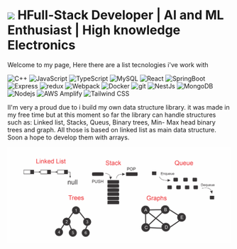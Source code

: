 <h1><img src="https://emojis.slackmojis.com/emojis/images/1531849430/4246/blob-sunglasses.gif?1531849430" width="30"/> HFull-Stack Developer | AI and ML Enthusiast | High knowledge Electronics</h1>

<p>Welcome to my page, Here there are a list tecnologies i've work with</p>

<p>
  <img alt="C++" src="https://img.shields.io/badge/-Cplusplus-00599C?style=flat-square&logo=cplusplus&logoColor=white" />
  <img alt="JavaScript" src="https://img.shields.io/badge/-JavaScript-F7DF1E?style=flat-square&logo=javascript&logoColor=black" />
  <img alt="TypeScript" src="https://img.shields.io/badge/-TypeScript-007ACC?style=flat-square&logo=typescript&logoColor=white" />
  <img alt="MySQL" src="https://img.shields.io/badge/-mysql-4479A1?style=flat-square&logo=mysql&logoColor=white" />
  <img alt="React" src="https://img.shields.io/badge/-React-45b8d8?style=flat-square&logo=react&logoColor=white" />
  <img alt="SpringBoot" src="https://img.shields.io/badge/-Springboot-6DB33F?style=flat-square&logo=react&logoColor=white" />
  <img alt="Express" src="https://img.shields.io/badge/-Express-000000?style=flat-square&logo=react&logoColor=white" />
  <img alt="redux" src="https://img.shields.io/badge/-Redux-764ABC?style=flat-square&logo=redux&logoColor=white" />
  <img alt="Webpack" src="https://img.shields.io/badge/-Webpack-8DD6F9?style=flat-square&logo=webpack&logoColor=white" /> 
  <img alt="Docker" src="https://img.shields.io/badge/-Docker-46a2f1?style=flat-square&logo=docker&logoColor=white" />
  <img alt="git" src="https://img.shields.io/badge/-Git-F05032?style=flat-square&logo=git&logoColor=white" />
  <img alt="NestJs" src="https://img.shields.io/badge/-NestJs-ea2845?style=flat-square&logo=nestjs&logoColor=white" />
  <img alt="MongoDB" src="https://img.shields.io/badge/-MongoDB-13aa52?style=flat-square&logo=mongodb&logoColor=white" />
  <img alt="Nodejs" src="https://img.shields.io/badge/-Nodejs-43853d?style=flat-square&logo=Node.js&logoColor=white" />
  <img alt="AWS Amplify" src="https://img.shields.io/badge/-AWS Amplify-FF9900?style=flat-square&logo=awsamplify&logoColor=white" />
  <img alt="Tailwind CSS" src="https://img.shields.io/badge/-AWS Amplify-06B6D4?style=flat-square&logo=tailwindcss&logoColor=white" />
</p>

<p> II'm very a proud due to i build my own data structure library. it was made in my free time but at this moment so far the library can handle structures such as: Linked list, Stacks, Queus, Binary trees, Min- Max head binary trees and graph. All those is based on linked list as main data structure. Soon a hope to develop them with arrays.   </P>

![Data Estructures](https://github.com/EdwinMLara/EdwinMLara/blob/main/assets/ESTRUCTURAS-JUNTAS.png)
